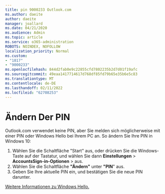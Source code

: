 ```yaml
---
title: pin 9000233 Outlook.com
ms.author: daeite
author: daeite
manager: joallard
ms.date: 04/21/2020
ms.audience: Admin
ms.topic: article
ms.service: o365-administration
ROBOTS: NOINDEX, NOFOLLOW
localization_priority: Normal
ms.custom:
- "1817"
- "9000233"
ms.openlocfilehash: 844d2fab0e9c22855cfd7802235b2d7d01f19afc
ms.sourcegitcommit: 49eaa1417714617d768df85fd79b65e35b6e5c83
ms.translationtype: MT
ms.contentlocale: de-DE
ms.lasthandoff: 02/11/2022
ms.locfileid: "62708253"
---
```

# <a name="change-your-pin"></a>Ändern Der PIN

Outlook.com verwendet keine PIN, aber Sie melden sich möglicherweise mit einer PIN oder Windows Hello bei Ihrem PC an. So ändern Sie Ihre PIN in Windows 10:

1. Wählen Sie die Schaltfläche "Start" aus, oder drücken Sie die Windows-Taste auf der Tastatur, und wählen Sie dann **Einstellungen** >  **AccountsSign-in-Optionen** >  aus.
2. Wählen Sie die Schaltfläche **"Ändern"** unter **"PIN**" aus.
3. Geben Sie Ihre aktuelle PIN ein, und bestätigen Sie die neue PIN darunter.

[Weitere Informationen zu Windows Hello.](https://support.microsoft.com/help/17215/)
